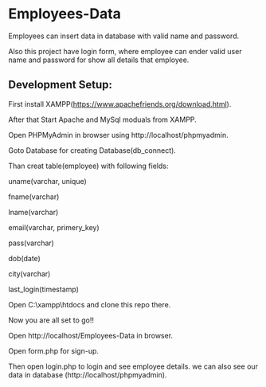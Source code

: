# Employees-Data
Employees can insert data in database with valid name and password.

Also this project have login form, where employee can ender valid user name and password for show all details that employee.


## Development Setup:
First install XAMPP(https://www.apachefriends.org/download.html).

After that Start Apache and MySql moduals from XAMPP.

Open PHPMyAdmin in browser using http://localhost/phpmyadmin.

Goto Database for creating Database(db_connect).

Than creat table(employee) with following fields:

uname(varchar, unique)

fname(varchar)

lname(varchar)

email(varchar, primery_key)

pass(varchar)

dob(date)

city(varchar)

last_login(timestamp)

Open C:\xampp\htdocs and clone this repo there.

Now you are all set to go!!

Open http://localhost/Employees-Data in browser.

Open form.php for sign-up.

Then open login.php to login and see employee details. 
we can also see our data in database (http://localhost/phpmyadmin).

